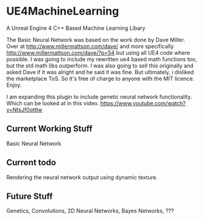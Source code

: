 # UE4MachineLearning
A Unreal Engine 4 C++ Based Machine Learning Libary

The Basic Neural Network was based on the work done by Dave Miller.  Over at http://www.millermattson.com/dave/ and more specifically http://www.millermattson.com/dave/?p=54 but using all UE4 code where possible. I was going to include my rewritten ue4 based math functions too, but the std math libs outperform. I was also going to sell this originally and asked Dave if it was alright and he said it was fine. But ultimately, i disliked the marketplace ToS. So it's free of charge to anyone with the MIT licence. Enjoy.

I am expanding this plugin to include genetic neural network functionality. Which can be looked at in this video. https://www.youtube.com/watch?v=NtsJf0ottIw

Current Working Stuff
---------------------
Basic Neural Network


Current todo
---------------------
Rendering the neural network output using dynamic texture.


Future Stuff
---------------------
Genetics,
Convolutions,
2D Neural Networks,
Bayes Networks, 
???
